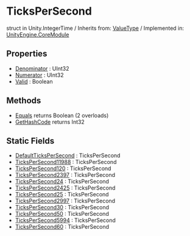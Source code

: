 # TicksPerSecond
struct in Unity.IntegerTime
 / Inherits from: <a href="https://docs.unity3d.com/6000.0/Documentation/ScriptReference/ValueType.html" target="_blank">ValueType</a> / Implemented in: <a href="https://docs.unity3d.com/6000.0/Documentation/ScriptReference/UnityEngine.CoreModule.html" target="_blank">UnityEngine.CoreModule</a>
## Properties
- <a href="https://docs.unity3d.com/6000.0/Documentation/ScriptReference/TicksPerSecond-Denominator.html" target="_blank">Denominator</a> : UInt32
- <a href="https://docs.unity3d.com/6000.0/Documentation/ScriptReference/TicksPerSecond-Numerator.html" target="_blank">Numerator</a> : UInt32
- <a href="https://docs.unity3d.com/6000.0/Documentation/ScriptReference/TicksPerSecond-Valid.html" target="_blank">Valid</a> : Boolean
## Methods
- <a href="https://docs.unity3d.com/6000.0/Documentation/ScriptReference/TicksPerSecond.Equals.html" target="_blank">Equals</a> returns Boolean (2 overloads)
- <a href="https://docs.unity3d.com/6000.0/Documentation/ScriptReference/TicksPerSecond.GetHashCode.html" target="_blank">GetHashCode</a> returns Int32
## Static Fields
- <a href="https://docs.unity3d.com/6000.0/Documentation/ScriptReference/TicksPerSecond-DefaultTicksPerSecond.html" target="_blank">DefaultTicksPerSecond</a> : TicksPerSecond
- <a href="https://docs.unity3d.com/6000.0/Documentation/ScriptReference/TicksPerSecond-TicksPerSecond11988.html" target="_blank">TicksPerSecond11988</a> : TicksPerSecond
- <a href="https://docs.unity3d.com/6000.0/Documentation/ScriptReference/TicksPerSecond-TicksPerSecond120.html" target="_blank">TicksPerSecond120</a> : TicksPerSecond
- <a href="https://docs.unity3d.com/6000.0/Documentation/ScriptReference/TicksPerSecond-TicksPerSecond2397.html" target="_blank">TicksPerSecond2397</a> : TicksPerSecond
- <a href="https://docs.unity3d.com/6000.0/Documentation/ScriptReference/TicksPerSecond-TicksPerSecond24.html" target="_blank">TicksPerSecond24</a> : TicksPerSecond
- <a href="https://docs.unity3d.com/6000.0/Documentation/ScriptReference/TicksPerSecond-TicksPerSecond2425.html" target="_blank">TicksPerSecond2425</a> : TicksPerSecond
- <a href="https://docs.unity3d.com/6000.0/Documentation/ScriptReference/TicksPerSecond-TicksPerSecond25.html" target="_blank">TicksPerSecond25</a> : TicksPerSecond
- <a href="https://docs.unity3d.com/6000.0/Documentation/ScriptReference/TicksPerSecond-TicksPerSecond2997.html" target="_blank">TicksPerSecond2997</a> : TicksPerSecond
- <a href="https://docs.unity3d.com/6000.0/Documentation/ScriptReference/TicksPerSecond-TicksPerSecond30.html" target="_blank">TicksPerSecond30</a> : TicksPerSecond
- <a href="https://docs.unity3d.com/6000.0/Documentation/ScriptReference/TicksPerSecond-TicksPerSecond50.html" target="_blank">TicksPerSecond50</a> : TicksPerSecond
- <a href="https://docs.unity3d.com/6000.0/Documentation/ScriptReference/TicksPerSecond-TicksPerSecond5994.html" target="_blank">TicksPerSecond5994</a> : TicksPerSecond
- <a href="https://docs.unity3d.com/6000.0/Documentation/ScriptReference/TicksPerSecond-TicksPerSecond60.html" target="_blank">TicksPerSecond60</a> : TicksPerSecond
